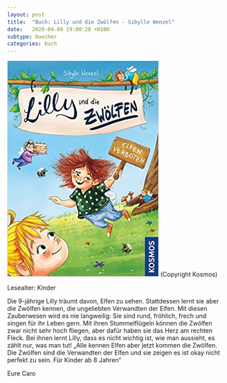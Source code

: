 ```yaml
---
layout: post
title:  "Buch: Lilly und die Zwölfen - Sibylle Wenzel"
date:   2020-04-09 19:00:28 +0100
subtype: buecher
categories: buch
---
```


![Bild - Panda Mama](/images/Lilly_und_die_Zwoelfen.png)
(Copyright Kosmos)

Lesealter: Kinder

Die 9-jährige Lilly träumt davon, Elfen zu sehen. Stattdessen lernt sie aber
die Zwölfen kennen, die ungeliebten Verwandten der Elfen. Mit diesen
Zauberwesen wird es nie langweilig: Sie sind rund, fröhlich, frech und singen
für ihr Leben gern. Mit ihren Stummelflügeln können die Zwölfen zwar nicht
sehr hoch fliegen, aber dafür haben sie das Herz am rechten Fleck. Bei ihnen
lernt Lilly, dass es nicht wichtig ist, wie man aussieht, es zählt nur, was man
tut!
„Alle kennen Elfen aber jetzt kommen die Zwölfen. Die Zwölfen sind die
Verwandten der Elfen und sie zeigen es ist okay nicht perfekt zu sein.
Für Kinder ab 8 Jahren“

Eure Caro